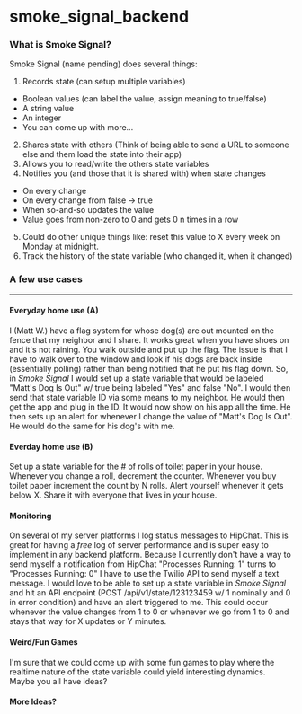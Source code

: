 smoke_signal_backend
====================


### What is Smoke Signal?

Smoke Signal (name pending) does several things:
1. Records state (can setup multiple variables)
  * Boolean values (can label the value, assign meaning to true/false)
  * A string value
  * An integer
  * You can come up with more...
2. Shares state with others (Think of being able to send a URL to someone else and them load the state into their app)
3. Allows you to read/write the others state variables
4. Notifies you (and those that it is shared with) when state changes
  * On every change
  * On every change from false -> true
  * When so-and-so updates the value
  * Value goes from non-zero to 0 and gets 0 n times in a row
5. Could do other unique things like: reset this value to X every week on Monday at midnight.
6. Track the history of the state variable (who changed it, when it changed)

### A few use cases
------------------------
#### Everyday home use (A)

I (Matt W.) have a flag system for whose dog(s) are out mounted on the fence that my neighbor and I share. It works great when you have shoes on and it's not raining. You walk outside and put up the flag. The issue is that I have to walk over to the window and look if his dogs are back inside (essentially polling) rather than being notified that he put his flag down. So, in *Smoke Signal* I would set up a state variable that would be labeled "Matt's Dog Is Out" w/ true being labeled "Yes" and false "No". I would then send that state variable ID via some means to my neighbor. He would then get the app and plug in the ID. It would now show on his app all the time. He then sets up an alert for whenever I change the value of "Matt's Dog Is Out". He would do the same for his dog's with me.

#### Everday home use (B)

Set up a state variable for the # of rolls of toilet paper in your house. Whenever you change a roll, decrement the counter. Whenever you buy toilet paper increment the count by N rolls. Alert yourself whenever it gets below X. Share it with everyone that lives in your house.


#### Monitoring

On several of my server platforms I log status messages to HipChat. This is great for having a *free* log of server performance and is super easy to implement in any backend platform. Because I currently don't have a way to send myself a notification from HipChat "Processes Running: 1" turns to "Processes Running: 0" I have to use the Twilio API to send myself a text message. I would love to be able to set up a state variable in *Smoke Signal* and hit an API endpoint  (POST /api/v1/state/123123459 w/ 1 nominally and 0 in error condition) and have an alert triggered to me. This could occur whenever the value changes from 1 to 0 or whenever we go from 1 to 0 and stays that way for X updates or Y minutes.


#### Weird/Fun Games

I'm sure that we could come up with some fun games to play where the realtime nature of the state variable could yield interesting dynamics. Maybe you all have ideas?


#### More Ideas?
